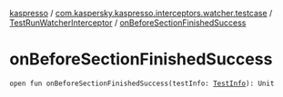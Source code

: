 [kaspresso](../../index.md) / [com.kaspersky.kaspresso.interceptors.watcher.testcase](../index.md) / [TestRunWatcherInterceptor](index.md) / [onBeforeSectionFinishedSuccess](./on-before-section-finished-success.md)

# onBeforeSectionFinishedSuccess

`open fun onBeforeSectionFinishedSuccess(testInfo: `[`TestInfo`](../../com.kaspersky.kaspresso.testcases.models.info/-test-info/index.md)`): Unit`